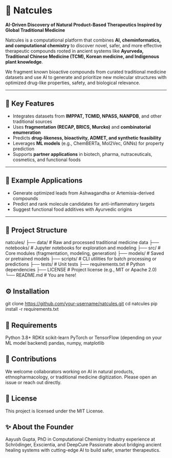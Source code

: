 # 🌿 Natcules

**AI-Driven Discovery of Natural Product-Based Therapeutics Inspired by Global Traditional Medicine**

Natcules is a computational platform that combines **AI, cheminformatics, and computational chemistry** to discover novel, safer, and more effective therapeutic compounds rooted in ancient systems like **Ayurveda, Traditional Chinese Medicine (TCM), Korean medicine, and Indigenous plant knowledge**.

We fragment known bioactive compounds from curated traditional medicine datasets and use AI to generate and prioritize new molecular structures with optimized drug-like properties, safety, and biological relevance.

---

## 🚀 Key Features

- Integrates datasets from **IMPPAT, TCMID, NPASS, NANPDB**, and other traditional sources
- Uses **fragmentation (RECAP, BRICS, Murcko)** and **combinatorial enumeration**
- Predicts **drug-likeness, bioactivity, ADMET, and synthetic feasibility**
- Leverages **ML models** (e.g., ChemBERTa, Mol2Vec, GNNs) for property prediction
- Supports **partner applications** in biotech, pharma, nutraceuticals, cosmetics, and functional foods

---

## 🧪 Example Applications

- Generate optimized leads from Ashwagandha or Artemisia-derived compounds
- Predict and rank molecule candidates for anti-inflammatory targets
- Suggest functional food additives with Ayurvedic origins

---

## 📁 Project Structure
natcules/
├── data/ # Raw and processed traditional medicine data
├── notebooks/ # Jupyter notebooks for exploration and modeling
├── src/ # Core modules (fragmentation, modeling, generation)
├── models/ # Saved or pretrained models
├── scripts/ # CLI utilities for batch processing or predictions
├── tests/ # Unit tests
├── requirements.txt # Python dependencies
├── LICENSE # Project license (e.g., MIT or Apache 2.0)
└── README.md # You are here!

## ⚙️ Installation
git clone https://github.com/your-username/natcules.git
cd natcules
pip install -r requirements.txt

## 🧠 Requirements
Python 3.8+
RDKit
scikit-learn
PyTorch or TensorFlow (depending on your ML model backend)
pandas, numpy, matplotlib

## 🤝 Contributions
We welcome collaborators working on AI in natural products, ethnopharmacology, or traditional medicine digitization. Please open an issue or reach out directly.

## 📜 License
This project is licensed under the MIT License.

## ✨ About the Founder
Aayush Gupta, PhD in Computational Chemistry
Industry experience at Schrödinger, Exscientia, and DeepCure
Passionate about bridging ancient healing systems with cutting-edge AI to build safer, smarter therapeutics.

